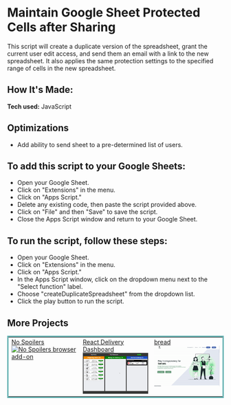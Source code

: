 # Maintain Google Sheet Protected Cells after Sharing
This script will create a duplicate version of the spreadsheet, grant the current user edit access, and send them an email with a link to the new spreadsheet. It also applies the same protection settings to the specified range of cells in the new spreadsheet.

## How It's Made:

**Tech used:** JavaScript
## Optimizations
- Add ability to send sheet to a pre-determined list of users.

## To add this script to your Google Sheets:
- Open your Google Sheet.
- Click on "Extensions" in the menu.
- Click on "Apps Script."
- Delete any existing code, then paste the script provided above.
- Click on "File" and then "Save" to save the script.
- Close the Apps Script window and return to your Google Sheet.

## To run the script, follow these steps:
- Open your Google Sheet.
- Click on "Extensions" in the menu.
- Click on "Apps Script."
- In the Apps Script window, click on the dropdown menu next to the "Select function" label.
- Choose "createDuplicateSpreadsheet" from the dropdown list.
- Click the play button to run the script.

## More Projects
<table bordercolor="#66b2b2">
  <tr>
    <td width="33.3%"  style="align:center;" valign="top">
<a target="_blank" href="https://github.com/WilliamPasternak/No-Spoilers-Chrome-Extension">No Spoilers</a>
        <br />
      <a target="_blank" href="https://github.com/WilliamPasternak/No-Spoilers-Chrome-Extension">
            <img src="https://github.com/WilliamPasternak/No-Spoilers-Chrome-Extension/raw/main/No%20Spoilers.gif" width="100%"  alt="No Spoilers browser add-on"/>
        </a>
    </td>
    <td width="33.3%" valign="top">
<a target="_blank" href="https://github.com/WilliamPasternak/React-Delivery-App">React Delivery Dashboard</a> 
      <br />
        <a target="_blank" href="https://delivery-order-dashboard.netlify.app/">
          <img src="https://github.com/WilliamPasternak/React-Delivery-App/raw/main/walkthrough.gif" width="100%" alt="React Delivery Dashboard"/>
        </a>
    </td>
    <td width="33.3%" valign="top">
<a target="_blank" href="https://github.com/WilliamPasternak/bread">bread</a>
        <br />
        <a target="_blank" href="https://github.com/WilliamPasternak/bread">
          <img src="https://github.com/WilliamPasternak/bread/raw/main/bread.gif" width="100%" alt="bread website homepage"/>
        </a>
    </td>
  </tr>
</table>
